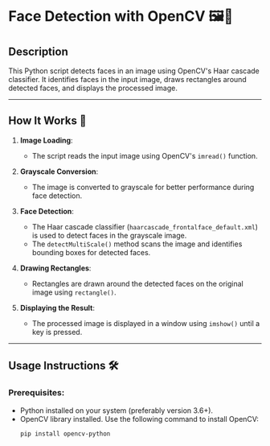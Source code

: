 # Face Detection with OpenCV 🖼️👤

## Description  
This Python script detects faces in an image using OpenCV's Haar cascade classifier. It identifies faces in the input image, draws rectangles around detected faces, and displays the processed image.

---

## How It Works 🚀  

1. **Image Loading**:  
   - The script reads the input image using OpenCV's `imread()` function.  

2. **Grayscale Conversion**:  
   - The image is converted to grayscale for better performance during face detection.  

3. **Face Detection**:  
   - The Haar cascade classifier (`haarcascade_frontalface_default.xml`) is used to detect faces in the grayscale image.  
   - The `detectMultiScale()` method scans the image and identifies bounding boxes for detected faces.

4. **Drawing Rectangles**:  
   - Rectangles are drawn around the detected faces on the original image using `rectangle()`.

5. **Displaying the Result**:  
   - The processed image is displayed in a window using `imshow()` until a key is pressed.

---

## Usage Instructions 🛠️  

### Prerequisites:  
- Python installed on your system (preferably version 3.6+).  
- OpenCV library installed. Use the following command to install OpenCV:  
  ```bash
  pip install opencv-python

